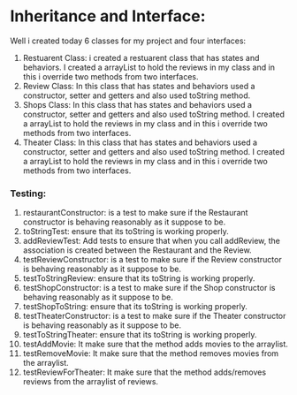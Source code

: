 # Inheritance and Interface:
Well i created today 6 classes for my project and four interfaces:
1. Restuarent Class: i created a restuarent class that has states and behaviors. I created a arrayList to hold the reviews in my class and in this i override two methods from two interfaces.
2. Review Class: In this class that has states and behaviors used a constructor, setter and getters and also used toString method.
3. Shops Class: In this class that has states and behaviors used a constructor, setter and getters and also used toString method. I created a arrayList to hold the reviews in my class and in this i override two methods from two interfaces.
4. Theater Class:  In this class that has states and behaviors used a constructor, setter and getters and also used toString method. I created a arrayList to hold the reviews in my class and in this i override two methods from two interfaces.

### Testing:
1. restaurantConstructor: is a test to make sure if the Restaurant constructor is behaving reasonably as it suppose to be.
2.  toStringTest: ensure that its toString is working properly.
3. addReviewTest: Add tests to ensure that when you call addReview, the association is created between the Restaurant and the Review.
4. testReviewConstructor:  is a test to make sure if the Review constructor is behaving reasonably as it suppose to be.
5. testToStringReview:  ensure that its toString is working properly.
6. testShopConstructor: is a test to make sure if the Shop constructor is behaving reasonably as it suppose to be.
7. testShopToString: ensure that its toString is working properly.
8. testTheaterConstructor: is a test to make sure if the Theater constructor is behaving reasonably as it suppose to be.
9. testToStringTheater: ensure that its toString is working properly.
10. testAddMovie: It make sure that the method adds movies to the arraylist.
11. testRemoveMovie: It make  sure that the method removes movies from the arraylist.
12. testReviewForTheater: It make  sure that the method adds/removes reviews from the arraylist of reviews.

